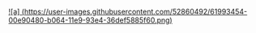 [
![a] (https://user-images.githubusercontent.com/52860492/61993454-00e90480-b064-11e9-93e4-36def5885f60.png)
](https://newsmania.club/?p=32)
